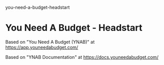 you-need-a-budget-headstart
# You Need A Budget - Headstart

Based on "You Need A Budget (YNAB)" at https://app.youneedabudget.com/

Based on "YNAB Documentation" at https://docs.youneedabudget.com/
